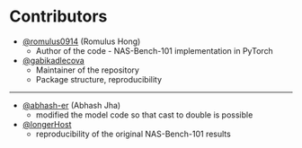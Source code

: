 # Contributors
- [@romulus0914](https://github.com/romulus0914) (Romulus Hong)
  - Author of the code - NAS-Bench-101 implementation in PyTorch
- [@gabikadlecova](https://github.com/gabikadlecova)
  - Maintainer of the repository
  - Package structure, reproducibility
---------
- [@abhash-er](https://github.com/abhash-er/) (Abhash Jha)
  - modified the model code so that cast to double is possible
- [@longerHost](https://github.com/longerHost)
  - reproducibility of the original NAS-Bench-101 results
